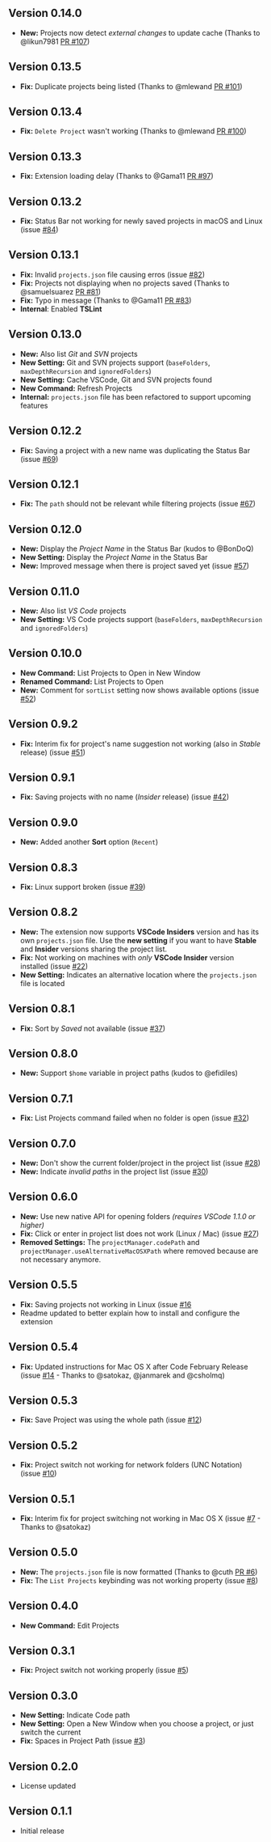 ## Version 0.14.0

* **New:** Projects now detect _external changes_ to update cache (Thanks to @likun7981 [PR #107](https://github.com/alefragnani/vscode-project-manager/pull/107))

## Version 0.13.5

* **Fix:** Duplicate projects being listed (Thanks to @mlewand [PR #101](https://github.com/alefragnani/vscode-project-manager/pull/101))

## Version 0.13.4

* **Fix:** `Delete Project` wasn't working (Thanks to @mlewand [PR #100](https://github.com/alefragnani/vscode-project-manager/pull/100))

## Version 0.13.3

* **Fix:** Extension loading delay (Thanks to @Gama11 [PR #97](https://github.com/alefragnani/vscode-project-manager/pull/97))

## Version 0.13.2

* **Fix:** Status Bar not working for newly saved projects in macOS and Linux (issue [#84](https://github.com/alefragnani/vscode-project-manager/issues/84))

## Version 0.13.1

* **Fix:** Invalid `projects.json` file causing erros (issue [#82](https://github.com/alefragnani/vscode-project-manager/issues/82))
* **Fix:** Projects not displaying when no projects saved (Thanks to @samuelsuarez [PR #81](https://github.com/alefragnani/vscode-project-manager/pull/81))
* **Fix:** Typo in message (Thanks to @Gama11 [PR #83](https://github.com/alefragnani/vscode-project-manager/pull/83))
* **Internal**: Enabled **TSLint**

## Version 0.13.0

* **New:** Also list _Git_ and _SVN_ projects
* **New Setting:** Git and SVN projects support (`baseFolders`, `maxDepthRecursion` and `ignoredFolders`)
* **New Setting:** Cache VSCode, Git and SVN projects found
* **New Command:** Refresh Projects
* **Internal:** `projects.json` file has been refactored to support upcoming features 

## Version 0.12.2

* **Fix:** Saving a project with a new name was duplicating the Status Bar (issue [#69](https://github.com/alefragnani/vscode-project-manager/issues/69))

## Version 0.12.1

* **Fix:** The `path` should not be relevant while filtering projects (issue [#67](https://github.com/alefragnani/vscode-project-manager/issues/67))

## Version 0.12.0

* **New:** Display the _Project Name_ in the Status Bar (kudos to @BonDoQ)
* **New Setting:** Display the _Project Name_ in the Status Bar 
* **New:** Improved message when there is project saved yet (issue [#57](https://github.com/alefragnani/vscode-project-manager/issues/57))

## Version 0.11.0

* **New:** Also list _VS Code_ projects
* **New Setting:** VS Code projects support (`baseFolders`, `maxDepthRecursion` and `ignoredFolders`)

## Version 0.10.0

* **New Command:** List Projects to Open in New Window
* **Renamed Command:** List Projects to Open
* **New:** Comment for `sortList` setting now shows available options (issue [#52](https://github.com/alefragnani/vscode-project-manager/issues/52))

## Version 0.9.2

* **Fix:** Interim fix for project's name suggestion not working (also in _Stable_ release) (issue [#51](https://github.com/alefragnani/vscode-project-manager/issues/51))

## Version 0.9.1

* **Fix:** Saving projects with no name (_Insider_ release) (issue [#42](https://github.com/alefragnani/vscode-project-manager/issues/42))

## Version 0.9.0

* **New:** Added another **Sort** option (`Recent`)

## Version 0.8.3

* **Fix:** Linux support broken (issue [#39](https://github.com/alefragnani/vscode-project-manager/issues/39))

## Version 0.8.2

* **New:** The extension now supports **VSCode Insiders** version and has its own `projects.json` file. Use the **new setting** if you want to have **Stable** and **Insider** versions sharing the project list. 
* **Fix:** Not working on machines with _only_ **VSCode Insider** version installed (issue [#22](https://github.com/alefragnani/vscode-project-manager/issues/22))
* **New Setting:** Indicates an alternative location where the `projects.json` file is located

## Version 0.8.1

* **Fix:** Sort by _Saved_ not available (issue [#37](https://github.com/alefragnani/vscode-project-manager/issues/37))

## Version 0.8.0

* **New:** Support `$home` variable in project paths (kudos to @efidiles)

## Version 0.7.1

* **Fix:** List Projects command failed when no folder is open (issue [#32](https://github.com/alefragnani/vscode-project-manager/issues/32))

## Version 0.7.0

* **New:** Don't show the current folder/project in the project list (issue [#28](https://github.com/alefragnani/vscode-project-manager/issues/28))
* **New:** Indicate _invalid paths_ in the project list (issue [#30](https://github.com/alefragnani/vscode-project-manager/issues/30))

## Version 0.6.0

* **New:** Use new native API for opening folders _(requires VSCode 1.1.0 or higher)_
* **Fix:** Click or enter in project list does not work (Linux / Mac) (issue [#27](https://github.com/alefragnani/vscode-project-manager/issues/27))
* **Removed Settings:** The `projectManager.codePath` and `projectManager.useAlternativeMacOSXPath` where removed because are not necessary anymore.

## Version 0.5.5

* **Fix:** Saving projects not working in Linux (issue [#16](https://github.com/alefragnani/vscode-project-manager/issues/16)
* Readme updated to better explain how to install and configure the extension

## Version 0.5.4

* **Fix:** Updated instructions for Mac OS X after Code February Release (issue [#14](https://github.com/alefragnani/vscode-project-manager/issues/14) - Thanks to @satokaz, @janmarek and @csholmq)

## Version 0.5.3

* **Fix:** Save Project was using the whole path (issue [#12](https://github.com/alefragnani/vscode-project-manager/issues/12))

## Version 0.5.2

* **Fix:** Project switch not working for network folders (UNC Notation) (issue [#10](https://github.com/alefragnani/vscode-project-manager/issues/10))

## Version 0.5.1

* **Fix:** Interim fix for project switching not working in Mac OS X (issue [#7](https://github.com/alefragnani/vscode-project-manager/issues/7) - Thanks to @satokaz)

## Version 0.5.0

* **New:** The `projects.json` file is now formatted (Thanks to @cuth [PR #6](https://github.com/alefragnani/vscode-project-manager/pull/6))
* **Fix:** The `List Projects` keybinding was not working property (issue [#8](https://github.com/alefragnani/vscode-project-manager/issues/8)) 

## Version 0.4.0

* **New Command:** Edit Projects

## Version 0.3.1

* **Fix:** Project switch not working properly (issue [#5](https://github.com/alefragnani/vscode-project-manager/issues/5))

## Version 0.3.0

* **New Setting:** Indicate Code path
* **New Setting:** Open a New Window when you choose a project, or just switch the current
* **Fix:** Spaces in Project Path (issue [#3](https://github.com/alefragnani/vscode-project-manager/issues/3))

## Version 0.2.0

* License updated

## Version 0.1.1

* Initial release
